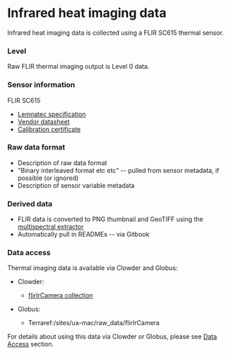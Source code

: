 # Infrared heat imaging data

Infrared heat imaging data is collected using a FLIR SC615 thermal sensor.

### Level

Raw FLIR thermal imaging output is Level 0 data.

### Sensor information

FLIR SC615

* [Lemnatec specification](https://terraref.ncsa.illinois.edu/clowder-dev/files/58111075e4b0c2e0a4a31fed?dataset=57eae625e4b00b25cabfa4a1&space=)
* [Vendor datasheet](https://terraref.ncsa.illinois.edu/clowder-dev/files/57eae632e4b00b25cabfa4a5?dataset=57eae625e4b00b25cabfa4a1&space=)
* [Calibration certificate](https://terraref.ncsa.illinois.edu/clowder-dev/files/57eae632e4b00b25cabfa4ad?dataset=57eae625e4b00b25cabfa4a1&space=)

### Raw data format

* Description of raw data format
* "Binary interleaved format etc etc" -- pulled from sensor metadata, if possible \(or ignored\)
* Description of sensor variable metadata

### Derived data

* FLIR data is converted to PNG thumbnail and GeoTIFF using the [multispectral extractor](https://github.com/terraref/extractors-multispectral)
* Automatically pull in READMEs -- via Gitbook

### Data access

Thermal imaging data is available via Clowder and Globus:

* Clowder:
  * [flirIrCamera collection](https://terraref.ncsa.illinois.edu/clowder/collection/57278c4de4b03269d7053865)


* Globus: 
  * Terraref:\/sites\/ua-mac\/raw\_data\/flirIrCamera


For details about using this data via Clowder or Globus, please see [Data Access](/how-to-access-data.md) section.

